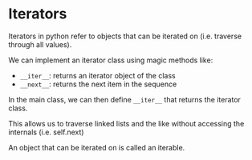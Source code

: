 # Iterators

Iterators in python refer to objects that can be iterated on (i.e. traverse through all values).

We can implement an iterator class using magic methods like:

- `__iter__`: returns an iterator object of the class
- `__next__`: returns the next item in the sequence

In the main class, we can then define `__iter__` that returns the iterator class.

This allows us to traverse linked lists and the like without accessing the internals (i.e. self.next)

An object that can be iterated on is called an iterable.
